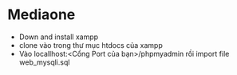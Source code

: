 # Mediaone
 - Down and install xampp
 - clone vào trong thư mục htdocs của xampp
 - Vào locallhost:<Cổng Port của bạn>/phpmyadmin rồi import file web_mysqli.sql 
